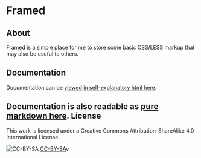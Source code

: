 Framed
======

About
-----

Framed is a simple place for me to store some basic
CSS/LESS markup that may also be useful to others.

Documentation
-------------

Documentation can be
[viewed in self-explanatory html here](./docs/html/ "Link to documentation").

Documentation is also readable as
[pure markdown here](./docs/markdown/ "Link to documentation").
License
-------

This work is licensed under a Creative Commons Attribution-ShareAlike
4.0 International License.

![CC-BY-SA](//i.creativecommons.org/l/by-sa/4.0/80x15.png "CC-BY-SA")
[CC-BY-SA](//creativecommons.org/licenses/by-sa/4.0/deed.en_US "CC-BY-SA")v